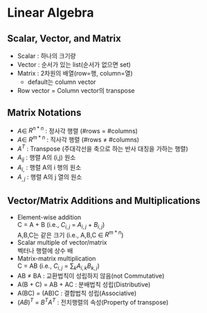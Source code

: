 # Linear Algebra  

## Scalar, Vector, and Matrix  
* Scalar : 하나의 크기량  
* Vector : 순서가 있는 list(순서가 없으면 set)  
* Matrix : 2차원의 배열(row=행, column=열)  
    * default는 column vector  
* Row vector = Column vector의 transpose  

## Matrix Notations  
* $A \in$ $R^{n*n}$ : 정사각 행렬 (#rows = #columns)  
* $A \in$ $R^{m*n}$ : 직사각 행렬 (#rows $\neq$ #columns)  
* $A^T$ : Transpose (주대각선을 축으로 하는 반사 대칭을 가하는 행렬)  
* $A_{ij}$ : 행렬 A의 (i,j) 원소  
* $A_{i,}$ : 행렬 A의 i 행의 원소  
* $A_{,j}$ : 행렬 A의 j 열의 원소  

## Vector/Matrix Additions and Multiplications  
* Element-wise addition  
C = A + B (i.e., $C_{i,j}$ = $A_{i,j}$ + $B_{i,j}$)  
A,B,C는 같은 크기 (i.e., A,B,C $\in$ $R^{m*n}$)  
* Scalar multiple of vector/matrix  
벡터나 행렬에 상수 배  
* Matrix-matrix multiplication  
C = AB (i.e., $C_{i,j}$ = $\sum_{k}A_{i,k}B_{k,j}$)  
* AB $\neq$ BA : 교환법칙이 성립하지 않음(not Commutative)  
* A(B + C) = AB + AC : 분배법칙 성립(Distributive)  
* A(BC) = (AB)C : 결합법칙 성립(Associative)  
* $(AB)^T$ = $B^TA^T$ : 전치행렬의 속성(Property of transpose)  
